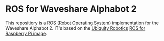 # ROS for Waveshare Alphabot 2
This repositiory is a ROS ([Robot Operating System](http://www.ros.org)) implementation for the Waveshare Alphabot 2. IT's based on the  [Ubiquity Robotics](https://ubiquityrobotics.com/) [ROS for Raspberry Pi image](https://downloads.ubiquityrobotics.com/pi.html).

